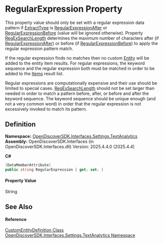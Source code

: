 # RegularExpression Property



This property value should only be set with a regular expression data pattern if <a href="5ead8b2a-fb28-710e-fdee-d0883df80e22">ExtractType</a> is <a href="ba039553-3d3d-7261-ac5a-f6ad9ba5c0c1">RegularExpressionAfter</a> or <a href="ba039553-3d3d-7261-ac5a-f6ad9ba5c0c1">RegularExpressionBefore</a> (value will be ignored otherwise). Property <a href="b2e6287a-0d6b-2003-97a5-964c43773db5">RegExSearchLength</a> determines the maximum number of characters after (if <a href="ba039553-3d3d-7261-ac5a-f6ad9ba5c0c1">RegularExpressionAfter</a>) or before (if <a href="ba039553-3d3d-7261-ac5a-f6ad9ba5c0c1">RegularExpressionBefore</a>) to apply the regular expression pattern match.

If the regular expression finds no matches then no custom <a href="75bf3100-d4b4-0098-46f5-b953923776a9">Entity</a> will be added to the entity item results. For regular expressions, the keyword sequence and the regular expression both must be matched in order to be added to the <a href="df171504-4e56-94e0-248a-15a2978f734c">Items</a> result list.

Regular expressions are computationally expensive and their use should be limited to special cases. <a href="b2e6287a-0d6b-2003-97a5-964c43773db5">RegExSearchLength</a> should not be set larger than needed in order to match a pattern before, after, or before and after the keyword sequence. The keyword sequence should be unique enough (and not a very common word) in order that the regular expression is not excessively invoked to match its pattern.




## Definition
**Namespace:** <a href="426e0aba-3c94-7f71-597c-2ec5efa7782b">OpenDiscoverSDK.Interfaces.Settings.TextAnalytics</a>  
**Assembly:** OpenDiscoverSDK.Interfaces (in OpenDiscoverSDK.Interfaces.dll) Version: 2025.4.4.0 (2025.4.4)

**C#**
``` C#
[DataMemberAttribute]
public string RegularExpression { get; set; }
```



#### Property Value
String

## See Also


#### Reference
<a href="d7c5aca5-b71b-adf0-af66-e8075f3cb7e1">CustomEntityDefinition Class</a>  
<a href="426e0aba-3c94-7f71-597c-2ec5efa7782b">OpenDiscoverSDK.Interfaces.Settings.TextAnalytics Namespace</a>  
